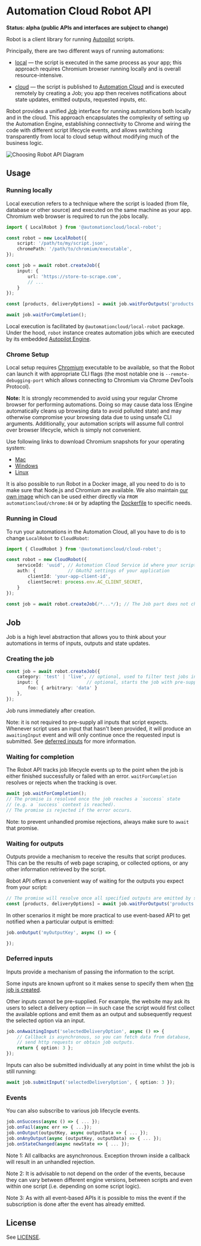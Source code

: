 # Automation Cloud Robot API

**Status: alpha (public APIs and interfaces are subject to change)**

Robot is a client library for running [Autopilot](https://github.com/automationcloud/autopilot) scripts.

Principally, there are two different ways of running automations:

- [local](#running-locally) — the script is executed in the same process as your app; this approach requires Chromium browser running locally and is overall resource-intensive.

- [cloud](#running-in-cloud) — the script is published to [Automation Cloud](https://automationcloud.net) and is executed remotely by creating a Job; you app then receives notifications about state updates, emitted outputs, requested inputs, etc.

Robot provides a unified [Job](#job) interface for running automations both locally and in the cloud. This approach encapsulates the complexity of setting up the Automation Engine, establishing connectivity to Chrome and wiring the code with different script lifecycle events, and allows switching transparently from local to cloud setup without modifying much of the business logic.

![Choosing Robot API Diagram](diagram.png)

## Usage

### Running locally

Local execution refers to a technique where the script is loaded (from file, database or other source) and executed on the same machine as your app. Chromium web browser is required to run the jobs locally.

```ts
import { LocalRobot } from '@automationcloud/local-robot';

const robot = new LocalRobot({
    script: '/path/to/my/script.json',
    chromePath: '/path/to/chromium/executable',
});

const job = await robot.createJob({
    input: {
        url: 'https://store-to-scrape.com',
        // ...
    }
});

const [products, deliveryOptions] = await job.waitForOutputs('products', 'deliveryOptions');

await job.waitForCompletion();
```

Local execution is facilitated by `@automationcloud/local-robot` package.
Under the hood, `robot` instance creates automation jobs which are executed by its embedded [Autopilot Engine](https://github.com/automationcloud/autopilot).

### Chrome Setup

Local setup requires [Chromium](https://www.chromium.org/) executable to be available, so that the Robot can launch it with appropriate CLI flags (the most notable one is `--remote-debugging-port` which allows connecting to Chromium via Chrome DevTools Protocol).

**Note:** It is strongly recommended to avoid using your regular Chrome browser for performing automations. Doing so may cause data loss (Engine automatically cleans up browsing data to avoid polluted state) and may otherwise compromise your browsing data due to using unsafe CLI arguments. Additionally, your automation scripts will assume full control over browser lifecycle, which is simply not convenient.

Use following links to download Chromium snapshots for your operating system:

- [Mac](https://commondatastorage.googleapis.com/chromium-browser-snapshots/index.html?prefix=Mac/768968/)
- [Windows](https://commondatastorage.googleapis.com/chromium-browser-snapshots/index.html?prefix=Win_x64/768966/)
- [Linux](https://commondatastorage.googleapis.com/chromium-browser-snapshots/index.html?prefix=Linux_x64/768968/)

It is also possible to run Robot in a Docker image, all you need to do is to make sure that Node.js and Chromium are available.
We also maintain [our own image](https://github.com/automationcloud/chrome-image) which can be used either directly via `FROM automationcloud/chrome:84` or by adapting the [Dockerfile](https://github.com/automationcloud/chrome-image/blob/master/Dockerfile) to specific needs.

### Running in Cloud

To run your automations in the Automation Cloud, all you have to do is to change `LocalRobot` to `CloudRobot`:

```ts
import { CloudRobot } from '@automationcloud/cloud-robot';

const robot = new CloudRobot({
    serviceId: 'uuid', // Automation Cloud Service id where your script is published
    auth: {            // OAuth2 settings of your application
        clientId: 'your-app-client-id',
        clientSecret: process.env.AC_CLIENT_SECRET,
    }
});

const job = await robot.createJob(/*...*/); // The Job part does not change.
```

## Job

Job is a high level abstraction that allows you to think about your automations in terms of inputs, outputs and state updates.

### Creating the job

```ts
const job = await robot.createJob({
    category: 'test' | 'live', // optional, used to filter test jobs in dashboard
    input: {                  // optional, starts the job with pre-supplied inputs
        foo: { arbitrary: 'data' }
    },
});
```

Job runs immediately after creation.

Note: it is not required to pre-supply all inputs that script expects. Whenever script uses an input that hasn't been provided, it will produce an `awaitingInput` event and will only continue once the requested input is submitted. See [deferred inputs](#deferred-inputs) for more information.

### Waiting for completion

The Robot API tracks job lifecycle events up to the point when the job is either finished successfully or failed with an error. `waitForCompletion` resolves or rejects when the tracking is over.

```ts
await job.waitForCompletion();
// The promise is resolved once the job reaches a `success` state
// (e.g. a `success` context is reached).
// The promise is rejected if the error occurs.
```

Note: to prevent unhandled promise rejections, always make sure to `await` that promise.

### Waiting for outputs

Outputs provide a mechanism to receive the results that script produces. This can be the results of web page scraping, or collected options, or any other information retrieved by the script.

Robot API offers a convenient way of waiting for the outputs you expect from your script:

```ts
// The promise will resolve once all specified outputs are emitted by script
const [products, deliveryOptions] = await job.waitForOutputs('products', 'deliveryOptions');
```

In other scenarios it might be more practical to use event-based API to get notified when a particular output is emitted:

```ts
job.onOutput('myOutputKey', async () => {

});
```

### Deferred inputs

Inputs provide a mechanism of passing the information to the script.

Some inputs are known upfront so it makes sense to specify them when [the job is created](#creating-the-job).

Other inputs cannot be pre-supplied. For example, the website may ask its users to select a delivery option — in such case the script would first collect the available options and emit them as an output and subsequently request the selected option via an input.

```ts
job.onAwaitingInput('selectedDeliveryOption', async () => {
    // Callback is asynchronous, so you can fetch data from database,
    // send http requests or obtain job outputs.
    return { option: 3 };
});
```

Inputs can also be submitted individually at any point in time whilst the job is still running:

```ts
await job.submitInput('selectedDeliveryOption', { option: 3 });
```

### Events

You can also subscribe to various job lifecycle events.

```ts
job.onSuccess(async () => { ... });
job.onFail(async err => { ...});
job.onOutput(outputKey, async outputData => { ... });
job.onAnyOutput(async (outputKey, outputData) => { ... });
job.onStateChanged(async newState => { ... });
```

Note 1: All callbacks are asynchronous. Exception thrown inside a callback will result in an unhandled rejection.

Note 2: It is advisable to not depend on the order of the events, because they can vary between different engine versions, between scripts and even within one script (i.e. depending on some script logic).

Note 3: As with all event-based APIs it is possible to miss the event if the subscription is done after the event has already emitted.

## License

See [LICENSE](LICENSE.md).
